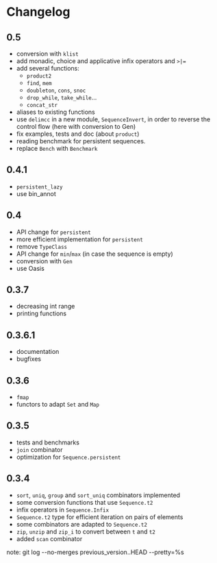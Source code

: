 # Changelog

## 0.5

- conversion with `klist`
- add monadic, choice and applicative infix operators and `>|=`
- add several functions:
  * `product2`
  * `find`, `mem`
  * `doubleton`, `cons`, `snoc`
  * `drop_while`, `take_while`...
  * `concat_str`
- aliases to existing functions
- use `delimcc` in a new module, `SequenceInvert`, in order to reverse the
  control flow (here with conversion to Gen)
- fix examples, tests and doc (about `product`)
- reading benchmark for persistent sequences.
- replace `Bench` with `Benchmark`

## 0.4.1

- `persistent_lazy`
- use bin_annot

## 0.4

- API change for `persistent`
- more efficient implementation for `persistent`
- remove `TypeClass`
- API change for `min`/`max` (in case the sequence is empty)
- conversion with `Gen`
- use Oasis

## 0.3.7

- decreasing int range
- printing functions

## 0.3.6.1

- documentation
- bugfixes

## 0.3.6

- `fmap`
- functors to adapt `Set` and `Map`

## 0.3.5

- tests and benchmarks
- `join` combinator
- optimization for `Sequence.persistent`

## 0.3.4

- `sort`, `uniq`, `group` and `sort_uniq` combinators implemented
- some conversion functions that use `Sequence.t2`
- infix operators in `Sequence.Infix`
- `Sequence.t2` type for efficient iteration on pairs of elements
- some combinators are adapted to `Sequence.t2`
- `zip`, `unzip` and `zip_i` to convert between `t` and `t2`
- added `scan` combinator

note: git log --no-merges previous_version..HEAD --pretty=%s
